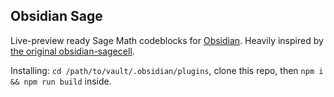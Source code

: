 ## Obsidian Sage

Live-preview ready Sage Math codeblocks for [Obsidian](https://obsidian.md). Heavily inspired by [the original obsidian-sagecell](https://github.com/EricR/obsidian-sagecell).

Installing: `cd /path/to/vault/.obsidian/plugins`, clone this repo, then `npm i && npm run build` inside.
